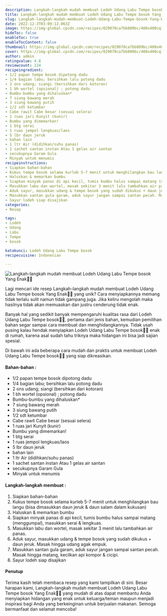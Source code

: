 ```yaml
---
description: Langkah-langkah mudah membuat Lodeh Udang Labu Tempe bosok Yang Enak"
title: Langkah-langkah mudah membuat Lodeh Udang Labu Tempe bosok Yang Enak
slug: Langkah-langkah-mudah-membuat-Lodeh-Udang-Labu-Tempe-bosok-Yang-Enak
date: 2022-12-3T03:09:12.063Z
image: https://img-global.cpcdn.com/recipes/029070ca7bb809bc/400x400cq70/photo.jpg
hideToc: false
enableToc: true
enableTocContent: false
thumbnail: https://img-global.cpcdn.com/recipes/029070ca7bb809bc/400x400cq70/photo.jpg
cover: https://img-global.cpcdn.com/recipes/029070ca7bb809bc/400x400cq70/photo.jpg
author: admin
ratingvalue: 4.8
reviewcount: 124
recipeingredient:
- 1/2 papan tempe bosok dipotong dadu
- 1/4 bagian labu; bersihkan lalu potong dadu
- 2 ons udang; siangi (bersihkan dari kotoran)
- 1 bh wortel (opsional) ; potong dadu
- Bumbu-bumbu yang dihaluskan*
- 7 siung bawang merah
- 3 siung bawang putih
- 1/2 sdt ketumbar
- Cabe rawit Cabe besar (sesuai selera)
- 1 ruas jari Kunyit (kunir)
- Bumbu yang dimemarkan!
- 1 btg serai
- 1 ruas jempol lengkuas/laos
- 5 lbr daun jeruk
- bahan lain
- 1 ltr Air (didihkan/suhu panas)
- 1 sachet santan instan Atau 1 gelas air santan
- secukupnya Garam Gula
- Minyak untuk menumis
recipeinstructions:
- Siapkan bahan-bahan
- Kukus tempe bosok selama kurleb 5-7 menit untuk menghilangkan bau langu (bisa dimasukkan daun jeruk & daun salam dalam kukusan)
- Haluskan & memarkan bumbu
- Siapkan minyak panas di api kecil, tumis bumbu halus sampai matang (menggumpal), masukkan serai & lengkuas.
- Masukkan labu dan wortel, masak sekitar 3 menit lalu tambahkan air panas.
- Aduk sayur, masukkan udang & tempe bosok yang sudah dikukus + daun jeruk. Masak hingga udang agak empuk.
- Masukkan santan gula garam, aduk sayur jangan sampai santan pecah. Masak hingga matang, kecilkan api kompor & cicipi.
- Sayur lodeh siap disajikan
categories:
- Resep

tags:
- Lodeh
- Udang
- Labu
- Tempe
- bosok

katakunci: Lodeh Udang Labu Tempe bosok
recipecuisine: Indonesian

---
```


![Langkah-langkah mudah membuat Lodeh Udang Labu Tempe bosok Yang Enak👩‍🍳](https://img-global.cpcdn.com/recipes/029070ca7bb809bc/400x400cq70/photo.jpg)

Lagi mencari ide resep Langkah-langkah mudah membuat Lodeh Udang Labu Tempe bosok Yang Enak👩‍🍳 yang unik? Cara menyiapkannya memang tidak terlalu sulit namun tidak gampang juga. Jika keliru mengolah maka hasilnya tidak akan memuaskan dan justru cenderung tidak enak.

Banyak hal yang sedikit banyak mempengaruhi kualitas rasa dari Lodeh Udang Labu Tempe bosok👩‍🍳, pertama dari jenis bahan, kemudian pemilihan bahan segar sampai cara membuat dan menghidangkannya. Tidak usah pusing kalau hendak menyiapkan Lodeh Udang Labu Tempe bosok👩‍🍳 enak di rumah, karena asal sudah tahu triknya maka hidangan ini bisa jadi sajian spesial.

Di bawah ini ada beberapa cara mudah dan praktis untuk membuat Lodeh Udang Labu Tempe bosok👩‍🍳 yang siap dikreasikan.

<!--inarticleads1-->

#### Bahan-bahan :

- 1/2 papan tempe bosok dipotong dadu
- 1/4 bagian labu; bersihkan lalu potong dadu
- 2 ons udang; siangi (bersihkan dari kotoran)
- 1 bh wortel (opsional) ; potong dadu
- Bumbu-bumbu yang dihaluskan*
- 7 siung bawang merah
- 3 siung bawang putih
- 1/2 sdt ketumbar
- Cabe rawit Cabe besar (sesuai selera)
- 1 ruas jari Kunyit (kunir)
- Bumbu yang dimemarkan!
- 1 btg serai
- 1 ruas jempol lengkuas/laos
- 5 lbr daun jeruk
- bahan lain
- 1 ltr Air (didihkan/suhu panas)
- 1 sachet santan instan Atau 1 gelas air santan
- secukupnya Garam Gula
- Minyak untuk menumis

<!--inarticleads2-->

#### Langkah-langkah membuat :

1. Siapkan bahan-bahan
1. Kukus tempe bosok selama kurleb 5-7 menit untuk menghilangkan bau langu (bisa dimasukkan daun jeruk & daun salam dalam kukusan)
1. Haluskan & memarkan bumbu
1. Siapkan minyak panas di api kecil, tumis bumbu halus sampai matang (menggumpal), masukkan serai & lengkuas.
1. Masukkan labu dan wortel, masak sekitar 3 menit lalu tambahkan air panas.
1. Aduk sayur, masukkan udang & tempe bosok yang sudah dikukus + daun jeruk. Masak hingga udang agak empuk.
1. Masukkan santan gula garam, aduk sayur jangan sampai santan pecah. Masak hingga matang, kecilkan api kompor & cicipi.
1. Sayur lodeh siap disajikan

#### Penutup

Terima kasih telah membaca resep yang kami tampilkan di sini. Besar harapan kami, Langkah-langkah mudah membuat Lodeh Udang Labu Tempe bosok Yang Enak👩‍🍳 yang mudah di atas dapat membantu Anda menyiapkan hidangan yang enak untuk keluarga/teman maupun menjadi inspirasi bagi Anda yang berkeinginan untuk berjualan makanan. Semoga bermanfaat dan selamat mencoba!
